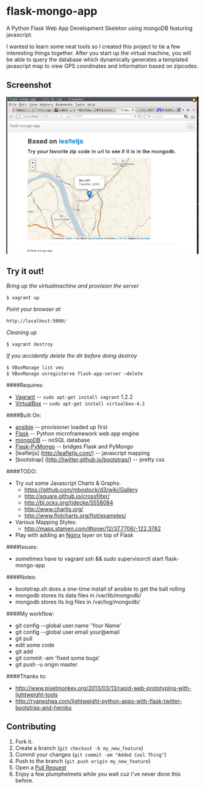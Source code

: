 flask-mongo-app
===============

A Python Flask Web App Development Skeleton using mongoDB featuring javascript.

I wanted to learn some neat tools so I created this project to tie a few interesting things together.  After you start up the virtual machine, you will be able to query the database which dynamically generates a templated javascript map to view GPS coordinates and information based on zipcodes.

Screenshot
----------
![Screen Shot](./flask-mongo-app-screenshot.png?raw=true)


Try it out!
-----------
*Bring up the virtualmachine and provision the server*

    $ vagrant up

_Point your browser at_

    http://localhost:5000/

_Cleaning up_

    $ vagrant destroy

_If you accidently delete the dir before doing destroy_

    $ VBoxManage list vms
    $ VBoxManage unregistervm flask-app-server –delete

####Requires:
* [Vagrant](http://www.vagrantup.com/) -- `sudo apt-get install vagrant` 1.2.2
* [VirtualBox](https://www.virtualbox.org/wiki/Downloads/) -- `sudo apt-get install virtualbox-4.2`

####Built On:
* [ansible](https://github.com/ansible/ansible/) -- provisioner loaded up first
* [Flask](http://flask.pocoo.org) -- Python microframework web app engine
* [mongoDB](http://mongodb.org) -- noSQL database
* [Flask-PyMongo](http://flask-pymongo.readthedocs.org/en/latest/) -- bridges Flask and PyMongo
* [leafletjs] (http://leafletjs.com/) -- javascript mapping
* [bootstrap] (http://twitter.github.io/bootstrap/) -- pretty css

####TODO:
* Try out some Javascript Charts & Graphs:
    * https://github.com/mbostock/d3/wiki/Gallery
    * http://square.github.io/crossfilter/ 
    * http://bl.ocks.org/tjdecke/5558084
    * http://www.chartjs.org/
    * http://www.flotcharts.org/flot/examples/
* Various Mapping Styles:
    * http://maps.stamen.com/#toner/12/37.7706/-122.3782
* Play with adding an [Nginx](http://wiki.nginx.org/Main) layer on top of Flask


####Issues:
* sometimes have to vagrant ssh && sudo supervisorctl start flask-mongo-app

####Notes:
* bootstrap.sh does a one-time install of ansible to get the ball rolling
* mongodb stores its data files in /var/lib/mongodb/
* mongodb stores its log files in /var/log/mongodb/

####My workflow:
* git config --global user.name 'Your Name'
* git config --global user.email your@email
* git pull
* edit some code
* git add <new files>
* git commit -am 'fixed some bugs'
* git push -u origin master

####Thanks to:
* http://www.pixelmonkey.org/2013/03/13/rapid-web-prototyping-with-lightweight-tools
* http://ryaneshea.com/lightweight-python-apps-with-flask-twitter-bootstrap-and-heroku

Contributing
------------

1. Fork it.
2. Create a branch (`git checkout -b my_new_feature`)
3. Commit your changes (`git commit -am "Added Cool Thing"`)
4. Push to the branch (`git push origin my_new_feature`)
5. Open a [Pull Request][1]
6. Enjoy a few plumphelmets while you wait cuz I've never done this before.

[1]: http://github.com/ubergarm/flask-mongo-app/pulls

